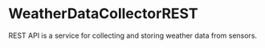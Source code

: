 # WeatherDataCollectorREST
REST API is a service for collecting and storing weather data from sensors.
